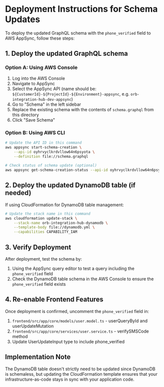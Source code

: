 # Deployment Instructions for Schema Updates

To deploy the updated GraphQL schema with the `phone_verified` field to AWS AppSync, follow these steps:

## 1. Deploy the updated GraphQL schema

### Option A: Using AWS Console
1. Log into the AWS Console
2. Navigate to AppSync
3. Select the AppSync API (name should be: `${CustomerId}-${ProjectId}-${Environment}-appsync`, e.g. `orb-integration-hub-dev-appsync`)
4. Go to "Schema" in the left sidebar
5. Replace the existing schema with the contents of `schema.graphql` from this directory
6. Click "Save Schema"

### Option B: Using AWS CLI
```bash
# Update the API ID in this command
aws appsync start-schema-creation \
    --api-id oyhrvyclkrdvllow64n6psyota \
    --definition file://schema.graphql
    
# Check status of schema update (optional)
aws appsync get-schema-creation-status --api-id oyhrvyclkrdvllow64n6psyota
```

## 2. Deploy the updated DynamoDB table (if needed)

If using CloudFormation for DynamoDB table management:

```bash
# Update the stack name in this command
aws cloudformation update-stack \
    --stack-name orb-integration-hub-dynamodb \
    --template-body file://dynamodb.yml \
    --capabilities CAPABILITY_IAM
```

## 3. Verify Deployment

After deployment, test the schema by:

1. Using the AppSync query editor to test a query including the `phone_verified` field
2. Check the DynamoDB table schema in the AWS Console to ensure the `phone_verified` field exists

## 4. Re-enable Frontend Features

Once deployment is confirmed, uncomment the `phone_verified` field in:
1. `frontend/src/app/core/models/user.model.ts` - userQueryById and userUpdateMutation
2. `frontend/src/app/core/services/user.service.ts` - verifySMSCode method
3. Update UserUpdateInput type to include phone_verified

## Implementation Note

The DynamoDB table doesn't strictly need to be updated since DynamoDB is schemaless, but updating the CloudFormation template ensures that your infrastructure-as-code stays in sync with your application code.